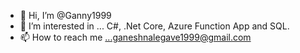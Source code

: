 - 👋 Hi, I’m @Ganny1999
- 👀 I’m interested in ... C#, .Net Core, Azure Function App and SQL.
- 📫 How to reach me ...ganeshnalegave1999@gmail.com
